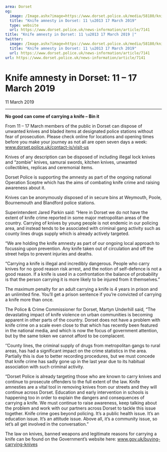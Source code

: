 ```yaml
area: Dorset
og:
  image: /Image.ashx?image=https://www.dorset.police.uk/media/58180/knife_amnesty_poster_a4_mar_2019_dp.jpg&amp;amp;width=150
  title: "Knife amnesty in Dorset: 11 \u2013 17 March 2019"
  type: website
  url: https://www.dorset.police.uk/news-information/article/7141
title: "Knife amnesty in Dorset: 11 \u2013 17 March 2019 |"
twitter:
  image: /Image.ashx?image=https://www.dorset.police.uk/media/58180/knife_amnesty_poster_a4_mar_2019_dp.jpg&amp;amp;width=150
  title: "Knife amnesty in Dorset: 11 \u2013 17 March 2019"
  url: https://www.dorset.police.uk/news-information/article/7141
url: https://www.dorset.police.uk/news-information/article/7141
```

# Knife amnesty in Dorset: 11 – 17 March 2019

11 March 2019

* * *

**No good can come of carrying a knife – Bin it**

From 11 – 17 March members of the public in Dorset can dispose of unwanted knives and bladed items at designated police stations without fear of prosecution. Please check online for locations and opening times before you make your journey as not all are open seven days a week: www.dorset.police.uk/contact-is/visit-us

Knives of any description can be disposed of including illegal lock knives and “zombie” knives, samurai swords, kitchen knives, unwanted collectibles, replicas and ceremonial items.

Dorset Police is supporting the amnesty as part of the ongoing national Operation Sceptre which has the aims of combating knife crime and raising awareness about it.

Knives can be anonymously disposed of in secure bins at Weymouth, Poole, Bournemouth and Blandford police stations.

Superintendent Jared Parkin said: “Here in Dorset we do not have the extent of knife crime reported in some major metropolitan areas of the country. Carrying of knives by young people is not endemic in our policing area, and instead tends to be associated with criminal gang activity such as county lines drugs supply which is already actively targeted.

“We are holding the knife amnesty as part of our ongoing local approach to focussing upon prevention. Any knife taken out of circulation and off the street helps to prevent injuries and deaths.

“Carrying a knife is illegal and incredibly dangerous. People who carry knives for no good reason risk arrest, and the notion of self-defence is not a good reason. If a knife is used in a confrontation the balance of probability is that the person carrying it is more likely to be injured from it themselves.”

The maximum penalty for an adult carrying a knife is 4 years in prison and an unlimited fine. You’ll get a prison sentence if you’re convicted of carrying a knife more than once.

The Police & Crime Commissioner for Dorset, Martyn Underhill said, “The devastating impact of knife violence on urban communities is becoming apparent in other parts of the country. Dorset does not have a problem with knife crime on a scale even close to that which has recently been featured in the national media, and which is now the focus of government attention, but by the same token we cannot afford to be complacent.

‘’County lines, the criminal supply of drugs from metropolitan gangs to rural areas, has had a significant impact on the crime statistics in the area. Partially this is due to better recording procedures, but we must concede that knife crime has sadly gone up in the last year due to its habitual association with such criminal activity.

“Dorset Police is already targeting those who are known to carry knives and continue to prosecute offenders to the full extent of the law. Knife amnesties are a vital tool in removing knives from our streets and they will continue across Dorset. Education and early intervention in schools is happening too in order to explain the dangers and consequences of carrying a knife. We must continue to raise awareness, keep talking about the problem and work with our partners across Dorset to tackle this issue together. Knife crime goes beyond policing. It’s a public health issue. It’s an education issue. It’s an attitude issue. Above all, it’s a community issue, so let’s all get involved in the conversation.”

The law on knives, banned weapons and legitimate reasons for carrying a knife can be found on the Government’s website here: www.gov.uk/buying-carrying-knives
